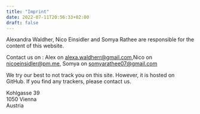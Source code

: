 ```yaml
---
title: "Imprint"
date: 2022-07-11T20:56:33+02:00
draft: false
---
```


Alexandra Waldher, Nico Einsidler and Somya Rathee are responsible for the content of this website. 

Contact us on :
Alex on alexa.waldherr@gmail.com,Nico on nicoeinsidler@pm.me, Somya on somyarathee07@gmail.com

We try our best to not track you on this site. However, it is hosted on GitHub. If you find any trackers, please contact us.

Kohlgasse 39<br>
1050 Vienna<br>
Austria
